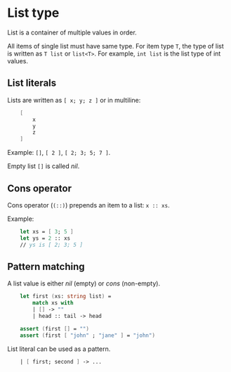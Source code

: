 # List type

List is a container of multiple values in order.

All items of single list must have same type. For item type `T`, the type of list is written as `T list` or `list<T>`. For example, `int list` is the list type of int values.

## List literals

Lists are written as `[ x; y; z ]` or in multiline:

```fsharp
    [
        x
        y
        z
    ]
```

Example: `[]`, `[ 2 ]`, `[ 2; 3; 5; 7 ]`.

Empty list `[]` is called *nil*.

## Cons operator

Cons operator (`(::)`) prepends an item to a list: `x :: xs`.

Example:

```fsharp
    let xs = [ 3; 5 ]
    let ys = 2 :: xs
    // ys is [ 2; 3; 5 ]
```

## Pattern matching

A list value is either *nil* (empty) or *cons* (non-empty).

```fsharp
    let first (xs: string list) =
        match xs with
        | [] -> ""
        | head :: tail -> head

    assert (first [] = "")
    assert (first [ "john" ; "jane" ] = "john")
```

List literal can be used as a pattern.

```fsharp
    | [ first; second ] -> ...
```
